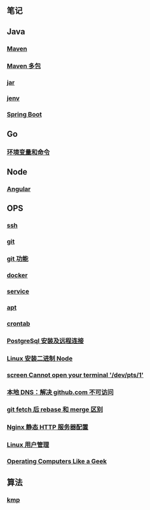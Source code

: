 ## 笔记

## Java

### [Maven](./maven/main.md)

### [Maven 多包](./maven/multiple_package.md)

### [jar](./jar/main.md)

### [jenv](./jenv/main.md)

### [Spring Boot](./spring_boot/main.md)

## Go

### [环境变量和命令](./go_commands_and_environment_variables/main.md)

## Node

### [Angular](./angular/main.md)

## OPS

### [ssh](./ssh/main.md)

### [git](./git/main.md)

### [git 功能](./git_function_oriented/main.md)

### [docker](./docker/main.md)

### [service](./service/main.md)

### [apt](./apt/main.md)

### [crontab](./crontab/main.md)

### [PostgreSql 安装及远程连接](./postgresql/main.md)

### [Linux 安装二进制 Node](./linux_install_node/main.md)

### [screen Cannot open your terminal '/dev/pts/1'](./screen_Cannot_open_your_terminal/main.md)

### [本地 DNS：解决 github.com 不可访问](./local_dns/main.md)

### [git fetch 后 rebase 和 merge 区别](./git/fetch_and_merge/main.md)

### [Nginx 静态 HTTP 服务器配置](./nginx_http/main.md)

### [Linux 用户管理](/linux_user_management/main.md)

### [Operating Computers Like a Geek](./operating_computers_like_a_geek/main.md)

## 算法

### [kmp](./kmp/main.md)